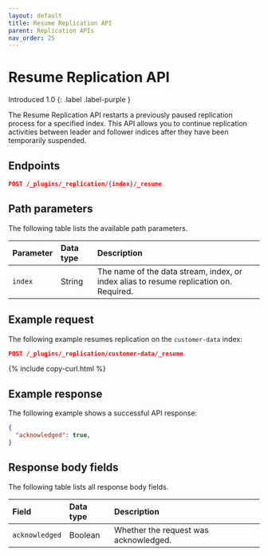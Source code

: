 ```yaml
---
layout: default
title: Resume Replication API
parent: Replication APIs
nav_order: 25
---
```


# Resume Replication API
Introduced 1.0
{: .label .label-purple }

The Resume Replication API restarts a previously paused replication process for a specified index. This API allows you to continue replication activities between leader and follower indices after they have been temporarily suspended.

<!-- spec_insert_start
api: replication.resume
component: endpoints
-->
## Endpoints
```json
POST /_plugins/_replication/{index}/_resume
```
<!-- spec_insert_end -->

## Path parameters

The following table lists the available path parameters.

| Parameter | Data type | Description |
| :--- | :--- | :--- |
| `index` | String | The name of the data stream, index, or index alias to resume replication on. Required. |

## Example request

The following example resumes replication on the `customer-data` index:

```json
POST /_plugins/_replication/customer-data/_resume
```
{% include copy-curl.html %}

## Example response

The following example shows a successful API response:

```json
{
  "acknowledged": true,
}
```

## Response body fields

The following table lists all response body fields.

| Field | Data type | Description |
| :--- | :--- | :--- |
| `acknowledged` | Boolean | Whether the request was acknowledged. |
